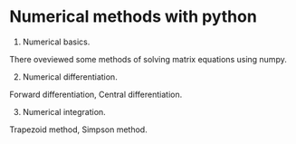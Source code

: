 # Numerical methods with python

1. Numerical basics.

There oveviewed some methods of solving matrix equations using numpy.

2. Numerical differentiation.

Forward differentiation, Central differentiation.

3. Numerical integration.

Trapezoid method, Simpson method.